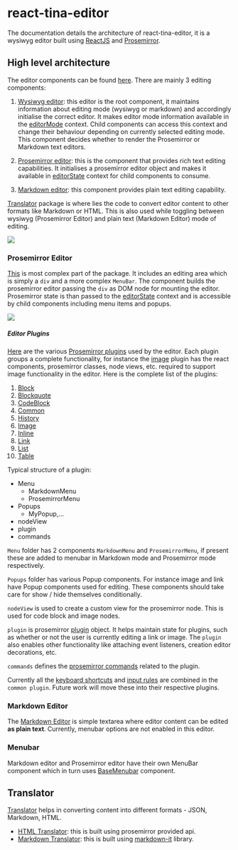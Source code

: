 # react-tina-editor

The documentation details the architecture of react-tina-editor, it is a wysiwyg editor built using [ReactJS](https://reactjs.org/) and [Prosemirror](https://prosemirror.net/).

## High level architecture

The editor components can be found [here](https://github.com/tinacms/tinacms/tree/main/packages/react-tinacms-editor/src/components). There are mainly 3 editing components:

1. [Wysiwyg editor](https://github.com/tinacms/tinacms/tree/main/packages/react-tinacms-editor/src/components/Wysiwyg): this editor is the root component, it maintains information about editing mode (wysiwyg or markdown) and accordingly initialise the correct editor. It makes editor mode information available in the [editorMode](https://github.com/tinacms/tinacms/blob/main/packages/react-tinacms-editor/src/context/editorMode.tsx) context. Child components can access this context and change their behaviour depending on currently selected editing mode. This component decides whether to render the Prosemirror or Markdown text editors. 

2. [Prosemirror editor](https://github.com/tinacms/tinacms/tree/main/packages/react-tinacms-editor/src/components/ProsemirrorEditor): this is the component that provides rich text editing capabilities. It initialises a prosemirror editor object and makes it available in [editorState](https://github.com/tinacms/tinacms/blob/main/packages/react-tinacms-editor/src/context/editorState.tsx) context for child components to consume.

3. [Markdown editor](https://github.com/tinacms/tinacms/tree/main/packages/react-tinacms-editor/src/components/MarkdownEditor): this component provides plain text editing capability.

[Translator](https://github.com/tinacms/tinacms/tree/main/packages/react-tinacms-editor/src/translator) package is where lies the code to convert editor content to other formats like Markdown or HTML. This is also used while toggling between wysiwyg (Prosemirror Editor) and plain text (Markdown Editor) mode of editing.

![](https://i.imgur.com/5Ip2rSu.png)

### Prosemirror Editor

[This](https://github.com/tinacms/tinacms/blob/main/packages/react-tinacms-editor/src/components/ProsemirrorEditor/index.tsx) is most complex part of the package. It includes an editing area which is simply a `div` and a more complex `MenuBar`. The component builds the prosemirror editor passing the `div` as DOM node for mounting the editor. Prosemirror state is than passed to the [editorState](https://github.com/tinacms/tinacms/blob/main/packages/react-tinacms-editor/src/context/editorState.tsx) context and is accessible by child components including menu items and popups.

![](https://i.imgur.com/0HLqZRY.jpg)

##### Editor Plugins

[Here](https://github.com/tinacms/tinacms/tree/main/packages/react-tinacms-editor/src/plugins) are the various [Prosemirror plugins](https://prosemirror.net/docs/guide/#state.plugins) used by the editor. Each plugin groups a complete functionality, for instance the [image](https://github.com/tinacms/tinacms/tree/main/packages/react-tinacms-editor/src/plugins/Image) plugin has the react components, prosemirror classes, node views, etc. required to support image functionality in the editor. Here is the complete list of the plugins:

1. [Block](https://github.com/tinacms/tinacms/tree/main/packages/react-tinacms-editor/src/plugins/Block)
2. [Blockquote](https://github.com/tinacms/tinacms/tree/main/packages/react-tinacms-editor/src/plugins/Blockquote)
3. [CodeBlock](https://github.com/tinacms/tinacms/tree/main/packages/react-tinacms-editor/src/plugins/CodeBlock)
4. [Common](https://github.com/tinacms/tinacms/tree/main/packages/react-tinacms-editor/src/plugins/Common)
5. [History](https://github.com/tinacms/tinacms/tree/main/packages/react-tinacms-editor/src/plugins/History)
6. [Image](https://github.com/tinacms/tinacms/tree/main/packages/react-tinacms-editor/src/plugins/Image)
7. [Inline](https://github.com/tinacms/tinacms/tree/main/packages/react-tinacms-editor/src/plugins/Inline)
8. [Link](https://github.com/tinacms/tinacms/tree/main/packages/react-tinacms-editor/src/plugins/Link)
9. [List](https://github.com/tinacms/tinacms/tree/main/packages/react-tinacms-editor/src/plugins/List)
10. [Table](https://github.com/tinacms/tinacms/tree/main/packages/react-tinacms-editor/src/plugins/Table)

Typical structure of a plugin:

- Menu
  - MarkdownMenu
  - ProsemirrorMenu
- Popups
  - MyPopup,...
- nodeView
- plugin
- commands

`Menu` folder has 2 components `MarkdownMenu` and `ProsemirrorMenu`, if present these are added to menubar in Markdown mode and Prosemirror mode respectively.

`Popups` folder has various Popup components. For instance image and link have Popup components used for editing. These components should take care for show / hide themselves conditionally.

`nodeView` is used to create a custom view for the prosemirror node. This is used for code block and image nodes.

`plugin` is prosemirror [plugin](https://prosemirror.net/docs/ref/#state.Plugin_System) object. It helps maintain state for plugins, such as whether or not the user is currently editing a link or image. The `plugin` also enables other functionality like attaching event listeners, creation editor decorations, etc.

`commands` defines the [prosemirror commands](https://prosemirror.net/docs/ref/#commands) related to the plugin.

Currently all the [keyboard shortcuts](https://prosemirror.net/docs/ref/#keymap) and [input rules](https://prosemirror.net/docs/ref/#inputrules) are combined in the `common plugin`. Future work will move these into their respective plugins.

### Markdown Editor

The [Markdown Editor](https://github.com/tinacms/tinacms/tree/main/packages/react-tinacms-editor/src/components/MarkdownEditor) is simple textarea where editor content can be edited **as plain text**. Currently, menubar options are not enabled in this editor.

### Menubar

Markdown editor and Prosemirror editor have their own MenuBar component which in turn uses [BaseMenubar](https://github.com/tinacms/tinacms/tree/main/packages/react-tinacms-editor/src/components/BaseMenubar) component.

## Translator

[Translator](https://github.com/tinacms/tinacms/tree/main/packages/react-tinacms-editor/src/translator) helps in converting content into different formats - JSON, Markdown, HTML.

- [HTML Translator](https://github.com/tinacms/tinacms/tree/main/packages/react-tinacms-editor/src/translator/DOMTranslator): this is built using prosemirror provided api.
- [Markdown Translator](https://github.com/tinacms/tinacms/tree/main/packages/react-tinacms-editor/src/translator/MarkdownTranslator): this is built using [markdown-it](https://github.com/markdown-it/markdown-it) library.
